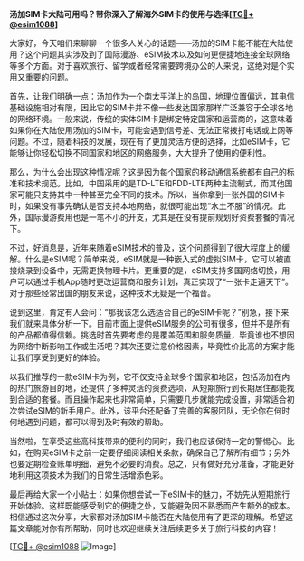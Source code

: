 **汤加SIM卡大陆可用吗？带你深入了解海外SIM卡的使用与选择[[TG💪+ @esim1088](https://t.me/s/esim1088)]**

大家好，今天咱们来聊聊一个很多人关心的话题——汤加的SIM卡能不能在大陆使用？这个问题其实涉及到了国际漫游、eSIM技术以及如何更便捷地连接全球网络等多个方面。对于喜欢旅行、留学或者经常需要跨境办公的人来说，这绝对是个实用又重要的问题。

首先，让我们明确一点：汤加作为一个南太平洋上的岛国，地理位置偏远，其电信基础设施相对有限，因此它的SIM卡并不像一些发达国家那样广泛兼容于全球各地的网络环境。一般来说，传统的实体SIM卡是绑定特定国家和运营商的，这意味着如果你在大陆使用汤加的SIM卡，可能会遇到信号差、无法正常拨打电话或上网等问题。不过，随着科技的发展，现在有了更加灵活方便的选择，比如eSIM卡，它能够让你轻松切换不同国家和地区的网络服务，大大提升了使用的便利性。

那么，为什么会出现这种情况呢？这是因为每个国家的移动通信系统都有自己的标准和技术规范。比如，中国采用的是TD-LTE和FDD-LTE两种主流制式，而其他国家可能只支持其中一种甚至完全不同的技术。所以，当你拿到一张外国的SIM卡时，如果没有事先确认是否支持本地网络，就很可能出现“水土不服”的情况。此外，国际漫游费用也是一笔不小的开支，尤其是在没有提前规划好资费套餐的情况下。

不过，好消息是，近年来随着eSIM技术的普及，这个问题得到了很大程度上的缓解。什么是eSIM呢？简单来说，eSIM就是一种嵌入式的虚拟SIM卡，它可以被直接烧录到设备中，无需更换物理卡片。更重要的是，eSIM支持多国网络切换，用户可以通过手机App随时更改运营商和服务计划，真正实现了“一张卡走遍天下”。对于那些经常出国的朋友来说，这种技术无疑是一个福音。

说到这里，肯定有人会问：“那我该怎么选适合自己的eSIM卡呢？”别急，接下来我们就来具体分析一下。目前市面上提供eSIM服务的公司有很多，但并不是所有的产品都值得信赖。挑选时首先要考虑的是覆盖范围和服务质量，毕竟谁也不想因为网络中断影响工作或生活吧？其次还要注意价格因素，毕竟性价比高的方案才能让我们享受到更好的体验。

以我们推荐的一款eSIM卡为例，它不仅支持全球多个国家和地区，包括汤加在内的热门旅游目的地，还提供了多种灵活的资费选项，从短期旅行到长期居住都能找到合适的套餐。而且操作起来也非常简单，只需要几步就能完成设置，非常适合初次尝试eSIM的新手用户。此外，该平台还配备了完善的客服团队，无论你在何时何地遇到问题，都可以得到及时有效的帮助。

当然啦，在享受这些高科技带来的便利的同时，我们也应该保持一定的警惕心。比如，在购买eSIM卡之前一定要仔细阅读相关条款，确保自己了解所有细节；另外也要定期检查账单明细，避免不必要的消费。总之，只有做好充分准备，才能更好地利用这项技术为我们的日常生活增添色彩。

最后再给大家一个小贴士：如果你想尝试一下eSIM卡的魅力，不妨先从短期旅行开始体验。这样既能感受到它的便捷之处，又能避免因不熟悉而产生额外的成本。相信通过这次分享，大家都对汤加SIM卡能否在大陆使用有了更深的理解。希望这篇文章能对你有所帮助，同时也欢迎继续关注后续更多关于旅行科技的内容！

[[TG💪+ @esim1088](https://t.me/s/esim1088) ![Image](https://i.postimg.cc/4NQfJmqS/Snipaste-2025-05-13-00-14-12.png)]